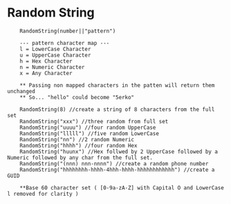 # Random String

        RandomString(number||"pattern")

        --- pattern character map ---
        l = LowerCase Character
        u = UpperCase Character
        h = Hex Character
        n = Numeric Character
        x = Any Character

        ** Passing non mapped characters in the patten will return them unchanged
        ** So... "hello" could become "5erko"

        RandomString(8) //create a string of 8 characters from the full set
        RandomString("xxx") //three random from full set
        RandomString("uuuu") //four random UpperCase
        RandomString("lllll") //five random LowerCase
        RandomString("nn") //2 random Numeric
        RandomString("hhhh") //four random Hex
        RandomString("huunx") //Hex follwed by 2 UpperCase followed by a Numeric followed by any char from the full set.
        RandomString("(nnn) nnn-nnnn") //create a random phone number
        RandomString("hhhhhhhh-hhhh-4hhh-hhhh-hhhhhhhhhhhh") //create a GUID

        **Base 60 character set ( [0-9a-zA-Z] with Capital O and LowerCase l removed for clarity )
